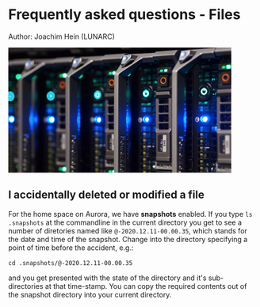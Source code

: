 # Frequently asked questions - Files

Author: Joachim Hein (LUNARC)

![Node icon](images/node_icon.jpg "Node icon")

## I accidentally deleted or modified a file

For the home space on Aurora, we have **snapshots** enabled.  If you type `ls .snapshots` at the commandline in the current directory you get to see a number of diretories named like `@-2020.12.11-00.00.35`, which stands for the date and time of the snapshot.  Change into the directory specifying a point of time before the accident, e.g.:

```
cd .snapshots/@-2020.12.11-00.00.35
```
and you get presented with the state of the directory and it's sub-directories at that time-stamp.  You can copy the required contents out of the snapshot directory into your current directory.



